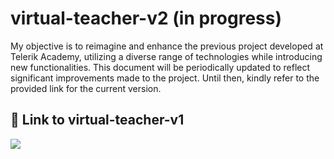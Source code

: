 # virtual-teacher-v2 (in progress)


My objective is to reimagine and enhance the previous project developed at Telerik Academy, utilizing a diverse range of technologies while introducing new functionalities. This document will be periodically updated to reflect significant improvements made to the project. Until then, kindly refer to the provided link for the current version.

## 🔗 Link to virtual-teacher-v1
[![](https://img.shields.io/badge/GitHUB-000?style=for-the-badge&logo=ko-fi&logoColor=white)](https://github.com/Virtual-Teacher-Project/VirtualTeacher)

